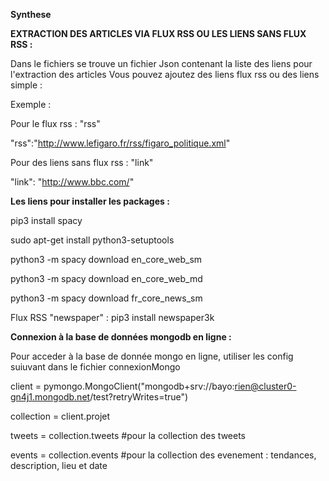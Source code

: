 <b>Synthese</b>

<b>EXTRACTION DES ARTICLES VIA FLUX RSS OU LES LIENS SANS FLUX RSS :</b>

Dans le fichiers se trouve un fichier Json contenant la liste des liens pour l'extraction des articles
Vous pouvez ajoutez des liens flux rss ou des liens simple :

Exemple :

Pour le flux rss : "rss"

 "rss":"http://www.lefigaro.fr/rss/figaro_politique.xml"
 
Pour des liens sans flux rss : "link"

"link": "http://www.bbc.com/"


<b>Les liens pour installer les packages :</b>

pip3 install spacy

sudo apt-get install python3-setuptools

python3 -m spacy download en_core_web_sm

python3 -m spacy download en_core_web_md

python3 -m spacy download fr_core_news_sm

Flux RSS "newspaper" : pip3 install newspaper3k 

<b>Connexion à la base de données mongodb en ligne :</b>
 
 Pour acceder à la base de donnée mongo en ligne, utiliser les config suiuvant dans le fichier connexionMongo
 
 client = pymongo.MongoClient("mongodb+srv://bayo:rien@cluster0-gn4j1.mongodb.net/test?retryWrites=true")
 
 collection = client.projet
 
 tweets = collection.tweets #pour la collection des tweets
 
 events = collection.events #pour la collection des evenement : tendances, description, lieu et date

